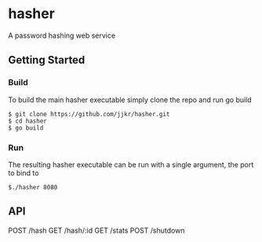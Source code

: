 # hasher
A password hashing web service

## Getting Started
### Build

To build the main hasher executable simply clone the repo and run go build

    $ git clone https://github.com/jjkr/hasher.git
    $ cd hasher
    $ go build

### Run

The resulting hasher executable can be run with a single argument, the port to bind to

    $./hasher 8080

## API

   POST /hash
   GET  /hash/:id
   GET  /stats
   POST /shutdown
